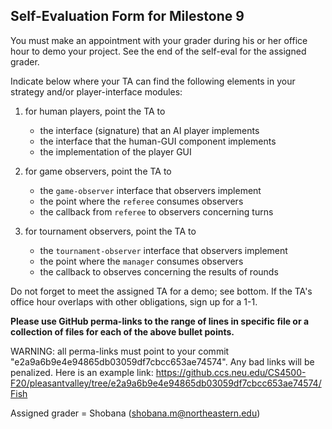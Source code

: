 ## Self-Evaluation Form for Milestone 9

You must make an appointment with your grader during his or her office
hour to demo your project. See the end of the self-eval for the assigned
grader. 

Indicate below where your TA can find the following elements in your strategy 
and/or player-interface modules: 

1. for human players, point the TA to
   - the interface (signature) that an AI player implements
   - the interface that the human-GUI component implements
   - the implementation of the player GUI

2. for game observers, point the TA to
   - the `game-observer` interface that observers implement 
   - the point where the `referee` consumes observers 
   - the callback from `referee` to observers concerning turns

3. for tournament observers, point the TA to
   - the `tournament-observer` interface that observers implement 
   - the point where the `manager` consumes observers 
   - the callback to observes concerning the results of rounds 


Do not forget to meet the assigned TA for a demo; see bottom.  If the
TA's office hour overlaps with other obligations, sign up for a 1-1.


**Please use GitHub perma-links to the range of lines in specific
file or a collection of files for each of the above bullet points.**


  WARNING: all perma-links must point to your commit "e2a9a6b9e4e94865db03059df7cbcc653ae74574".
  Any bad links will be penalized.
  Here is an example link:
    <https://github.ccs.neu.edu/CS4500-F20/pleasantvalley/tree/e2a9a6b9e4e94865db03059df7cbcc653ae74574/Fish>

Assigned grader = Shobana (shobana.m@northeastern.edu)

